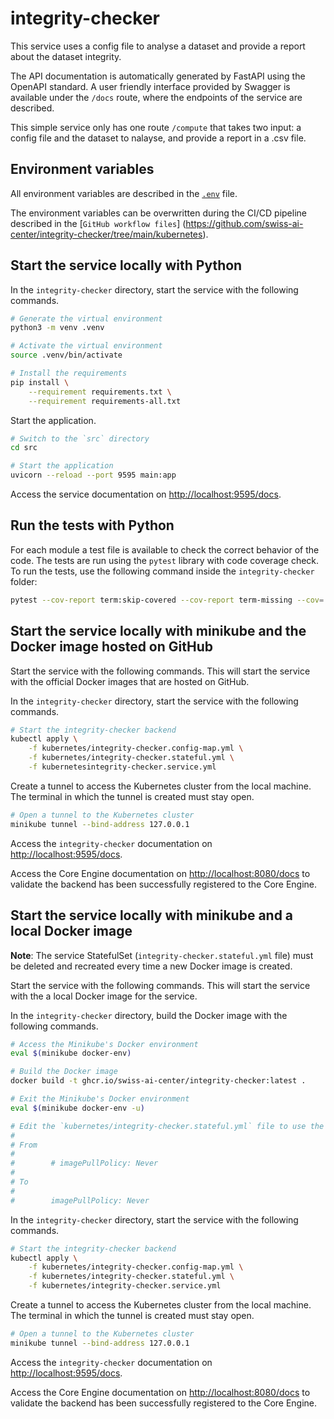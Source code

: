 # integrity-checker

This service uses a config file to analyse a dataset and provide a report about the dataset integrity. 

The API documentation is automatically generated by FastAPI using the OpenAPI standard. A user friendly interface provided by Swagger is available under the `/docs` route, where the endpoints of the service are described.

This simple service only has one route `/compute` that takes two input: a config file and the dataset to nalayse, and provide a report in a .csv file.

## Environment variables

All environment variables are described in the [`.env`](https://github.com/swiss-ai-center/integrity-checker/blob/main/.env) file.

The environment variables can be overwritten during the CI/CD pipeline described in the [`GitHub workflow files`] (https://github.com/swiss-ai-center/integrity-checker/tree/main/kubernetes).

## Start the service locally with Python

In the `integrity-checker` directory, start the service with the following commands.

```sh
# Generate the virtual environment
python3 -m venv .venv

# Activate the virtual environment
source .venv/bin/activate

# Install the requirements
pip install \
    --requirement requirements.txt \
    --requirement requirements-all.txt
```

Start the application.

```sh
# Switch to the `src` directory
cd src

# Start the application
uvicorn --reload --port 9595 main:app
```

Access the service documentation on <http://localhost:9595/docs>.

## Run the tests with Python

For each module a test file is available to check the correct behavior of the code. The tests are run using the `pytest` library with code coverage check. To run the tests, use the following command inside the `integrity-checker` folder:

```sh
pytest --cov-report term:skip-covered --cov-report term-missing --cov=. -s --cov-config=.coveragerc
```

## Start the service locally with minikube and the Docker image hosted on GitHub

Start the service with the following commands. This will start the service with the official Docker images that are hosted on GitHub.

In the `integrity-checker` directory, start the service with the following commands.

```sh
# Start the integrity-checker backend
kubectl apply \
    -f kubernetes/integrity-checker.config-map.yml \
    -f kubernetes/integrity-checker.stateful.yml \
    -f kubernetesintegrity-checker.service.yml
```

Create a tunnel to access the Kubernetes cluster from the local machine. The terminal in which the tunnel is created must stay open.

```sh
# Open a tunnel to the Kubernetes cluster
minikube tunnel --bind-address 127.0.0.1
```

Access the `integrity-checker` documentation on <http://localhost:9595/docs>.

Access the Core Engine documentation on <http://localhost:8080/docs> to validate the backend has been successfully registered to the Core Engine.

## Start the service locally with minikube and a local Docker image

**Note**: The service StatefulSet (`integrity-checker.stateful.yml` file) must be deleted and recreated every time a new Docker image is created.

Start the service with the following commands. This will start the service with the a local Docker image for the service.

In the `integrity-checker` directory, build the Docker image with the following commands.

```sh
# Access the Minikube's Docker environment
eval $(minikube docker-env)

# Build the Docker image
docker build -t ghcr.io/swiss-ai-center/integrity-checker:latest .

# Exit the Minikube's Docker environment
eval $(minikube docker-env -u)

# Edit the `kubernetes/integrity-checker.stateful.yml` file to use the local image by uncommented the line `imagePullPolicy`
#
# From
#
#        # imagePullPolicy: Never
#
# To
#
#        imagePullPolicy: Never
```

In the `integrity-checker` directory, start the service with the following commands.

```sh
# Start the integrity-checker backend
kubectl apply \
    -f kubernetes/integrity-checker.config-map.yml \
    -f kubernetes/integrity-checker.stateful.yml \
    -f kubernetes/integrity-checker.service.yml
```

Create a tunnel to access the Kubernetes cluster from the local machine. The terminal in which the tunnel is created must stay open.

```sh
# Open a tunnel to the Kubernetes cluster
minikube tunnel --bind-address 127.0.0.1
```

Access the `integrity-checker` documentation on <http://localhost:9595/docs>.

Access the Core Engine documentation on <http://localhost:8080/docs> to validate the backend has been successfully registered to the Core Engine.
